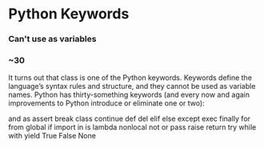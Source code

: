 # Python Keywords
### Can't use as variables
### ~30

It turns out that class is one of the Python keywords. Keywords define the language’s syntax rules and structure, and they cannot be used as variable names. Python has thirty-something keywords (and every now and again improvements to Python introduce or eliminate one or two):

and
as
assert
break
class
continue
def
del
elif
else
except
exec
finally
for
from
global
if
import
in
is
lambda
nonlocal
not
or
pass
raise
return
try
while
with
yield
True
False
None
